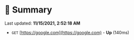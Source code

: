 # 📖 Summary
Last updated: **11/15/2021, 2:52:18 AM**

- `GET` [https://google.com](https://google.com) - **Up** (140ms)
